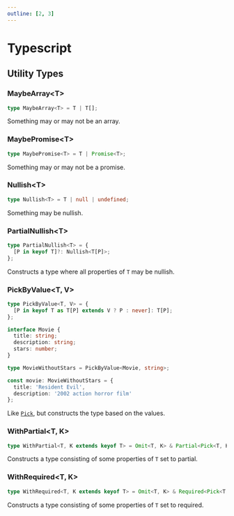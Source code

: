 ```yaml
---
outline: [2, 3]
---
```


# Typescript

## Utility Types

### MaybeArray\<T>

```ts
type MaybeArray<T> = T | T[];
```

Something may or may not be an array.

### MaybePromise\<T>

```ts
type MaybePromise<T> = T | Promise<T>;
```

Something may or may not be a promise.

### Nullish\<T>

```ts
type Nullish<T> = T | null | undefined;
```

Something may be nullish.

### PartialNullish\<T>

```ts
type PartialNullish<T> = {
  [P in keyof T]?: Nullish<T[P]>;
};
```

Constructs a type where all properties of `T` may be nullish.

### PickByValue\<T, V>

```ts
type PickByValue<T, V> = {
  [P in keyof T as T[P] extends V ? P : never]: T[P];
};

interface Movie {
  title: string;
  description: string;
  stars: number;
}

type MovieWithoutStars = PickByValue<Movie, string>;

const movie: MovieWithoutStars = {
  title: 'Resident Evil',
  description: '2002 action horror film'
};
```

Like [`Pick`](https://www.typescriptlang.org/docs/handbook/utility-types.html#picktype-keys), but constructs the type based on the values.

### WithPartial\<T, K>

```ts
type WithPartial<T, K extends keyof T> = Omit<T, K> & Partial<Pick<T, K>>;
```

Constructs a type consisting of some properties of `T` set to partial.

### WithRequired\<T, K>

```ts
type WithRequired<T, K extends keyof T> = Omit<T, K> & Required<Pick<T, K>>;
```

Constructs a type consisting of some properties of `T` set to required.
